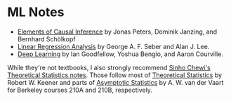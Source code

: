 # ML Notes

* [Elements of Causal Inference](element-causal-inference/README.md) by Jonas Peters, Dominik Janzing, and Bernhard Schölkopf
* [Linear Regression Analysis](linear-regression-analysis/README.md) by George A. F. Seber and Alan J. Lee.
* [Deep Learning](deep-learning/README.md) by Ian Goodfellow, Yoshua Bengio, and Aaron Courville.

While they're not textbooks, I also strongly recommend [Sinho Chewi's Theoretical Statistics notes](https://chewisinho.github.io/). Those follow most of [Theoretical Statistics](https://link.springer.com/book/10.1007/978-0-387-93839-4) by Robert W. Keener and parts of [Asymptotic Statistics](https://www.cambridge.org/core/books/asymptotic-statistics/A3C7DAD3F7E66A1FA60E9C8FE132EE1D) by A. W. van der Vaart for Berkeley courses 210A and 210B, respectively.
